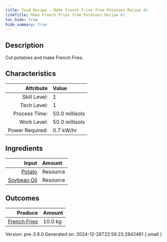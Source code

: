 ```yaml
---
title: Food Recipe - Make French Fries from Potatoes Recipe #1
linkTitle: Make French Fries from Potatoes Recipe #1
toc_hide: true
hide_summary: true
---
```


## Description
Cut potatoes and make French Fries.

## Characteristics

| Attribute      | Value |
|--------:|:------|
|Skill Level:|1|
|Tech Level:|1|
|Process Time:|50.0 millisols|
|Work Level:|50.0 millisols|
|Power Required:|0.7 kW/hr|

## Ingredients

| Input      | Amount |
|--------:|:------|
|[Potato](/docs/definitions/resource/potato)|Resource|10.0 kg|
|[Soybean Oil](/docs/definitions/resource/soybean-oil)|Resource|1.0 kg|

## Outcomes


| Produce      | Amount |
|--------:|:------|
|[French Fries](/docs/definitions/resource/french-fries)|10.0 kg|


Version: pre-3.9.0 Generated on: 2024-12-28T22:56:23.2942481
{.small }

